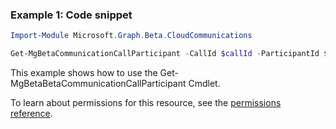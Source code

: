 ### Example 1: Code snippet

```powershellImport-Module Microsoft.Graph.Beta.CloudCommunications

Get-MgBetaCommunicationCallParticipant -CallId $callId -ParticipantId $participantId
```
This example shows how to use the Get-MgBetaBetaCommunicationCallParticipant Cmdlet.
To learn about permissions for this resource, see the [permissions reference](/graph/permissions-reference).

